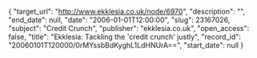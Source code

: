 {
  "target_url": "http://www.ekklesia.co.uk/node/6970", 
  "description": "", 
  "end_date": null, 
  "date": "2006-01-01T12:00:00", 
  "slug": 23167026, 
  "subject": "Credit Crunch", 
  "publisher": "ekklesia.co.uk", 
  "open_access": false, 
  "title": "Ekklesia: Tackling the 'credit crunch' justly", 
  "record_id": "20060101T120000/0rMYssbBdKyghL1LdHNUrA==", 
  "start_date": null
}

